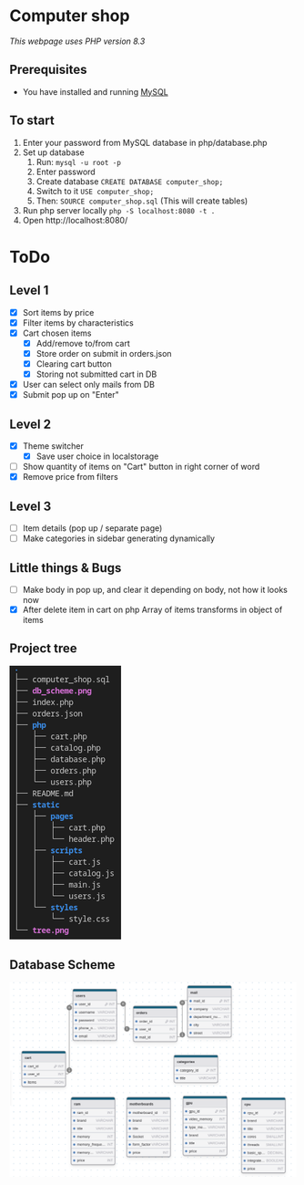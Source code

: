 # Computer shop

*This webpage uses PHP version 8.3*

## Prerequisites
- You have installed and running [MySQL](https://www.mysql.com/)

## To start
1. Enter your password from MySQL database in php/database.php
2. Set up database
   1. Run: ```mysql -u root -p```
   2. Enter password
   3. Create database ```CREATE DATABASE computer_shop;```
   4. Switch to it ```USE computer_shop;```
   5. Then: ```SOURCE computer_shop.sql``` (This will create tables)
3. Run php server locally ```php -S localhost:8080 -t .```
4. Open http://localhost:8080/

# ToDo
## Level 1
- [X] Sort items by price
- [X] Filter items by characteristics
- [X] Cart chosen items
  - [X] Add/remove to/from cart
  - [X] Store order on submit in orders.json
  - [X] Clearing cart button
  - [X] Storing not submitted cart in DB
- [X] User can select only mails from DB
- [X] Submit pop up on "Enter"
## Level 2
- [X] Theme switcher
  - [X] Save user choice in localstorage
- [ ] Show quantity of items on "Cart" button in right corner of word
- [X] Remove price from filters
## Level 3
- [ ] Item details (pop up / separate page)
- [ ] Make categories in sidebar generating dynamically

## Little things & Bugs
- [ ] Make body in pop up, and clear it depending on body, not how it looks now
- [X] After delete item in cart on php Array of items transforms in object of items

## Project tree
![project tree](tree.png)

## Database Scheme
![Database scheme](db_scheme.png)
